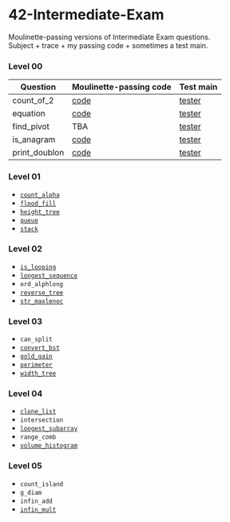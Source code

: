 # 42-Intermediate-Exam
Moulinette-passing versions of Intermediate Exam questions.<br>Subject + trace + my passing code + sometimes a test main.

### Level 00
| Question      | Moulinette-passing code        | Test main
| ------------- | ------------------------------ | ----------------
| count_of_2    | [code](./0-count_of_2/mine)    | [tester](./0-count_of_2/tester)
| equation      | [code](./0-equation/mine)      | [tester](./0-equation/tester)
| find_pivot    | TBA                            | [tester](./0-find_pivot/tester)
| is_anagram    | [code](./0-is_anagram/mine)    | [tester](./0-is_anagram/tester)
| print_doublon | [code](./0-print_doublon/mine) | [tester](./0-print_doublon/tester)

### Level 01
* [`count_alpha`](./1-count_alpha/mine)
* [`flood_fill`](./1-flood_fill/mine)
* [`height_tree`](./1-height_tree/mine)
* [`queue`](./queue/1-mine)
* [`stack`](./1-stack/mine)

### Level 02
* [`is_looping`](./2-is_looping/mine)
* [`longest_sequence`](./2-longest_sequence/mine)
* `ord_alphlong`
* [`reverse_tree`](./2-reverse_tree/mine)
* [`str_maxlenoc`](./2-str_maxlenoc/mine)

### Level 03
* `can_split`
* [`convert_bst`](./3-convert_bst/mine)
* [`gold_gain`](./3-gold_gain/mine)
* [`perimeter`](./3-perimeter/mine)
* [`width_tree`](./3-width_tree/mine)

### Level 04
* [`clone_list`](./4-clone_list/mine)
* `intersection`
* [`longest_subarray`](./4-longest_subarray/mine)
* `range_comb`
* [`volume_histogram`](./4-volume_histogram/mine)

### Level 05
* `count_island`
* `g_diam`
* `infin_add`
* [`infin_mult`](./5-infin_mult/mine)
